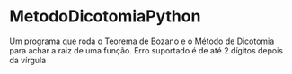 # MetodoDicotomiaPython
Um programa que roda o Teorema de Bozano e o Método de Dicotomia para achar a raiz de uma função. Erro suportado é de até 2 dígitos depois da vírgula
